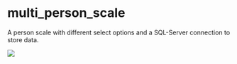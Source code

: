 # multi_person_scale
A person scale with different select options and a SQL-Server connection to store data.


![](filename%20multi-person-scale.png)
